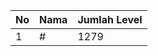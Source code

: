 | No | Nama            | Jumlah Level |
|----|-----------------|--------------|
| 1  | #    |    1279        |
